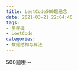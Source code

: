 ```yaml
---
title: LeetCode500题纪念
date: 2021-03-21 22:04:46
tags:
- 里程碑
- LeetCode
categories:
- 数据结构与算法
---
```

500题啦～
<!--more-->
<img src="https://image.hihia.top/Screenshot/image-20210321221507755.png" alt="" style="zoom:50%;" />